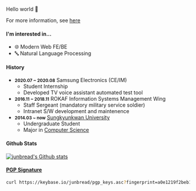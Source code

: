 Hello world 👋

For more information, see [here](https://junbread.win/about/)

#### I'm interested in...

- 🌐 Modern Web FE/BE
- 🔤 Natural Language Processing

#### History

- <small>**2020.07 ~ 2020.08**</small> Samsung Electronics (CE/IM)
  - Student Internship
  - Developed TV voice assistant automated test tool 
- <small>**2016.11 ~ 2018.11**</small> ROKAF Information Systems Management Wing
  - Staff Sergeant (mandatory military service soldier)
  - Intranet S/W development and maintenence
- <small>**2014.03 ~ now**</small> [Sungkyunkwan University](https://www.skku.edu/eng/)
  - Undergraduate Student
  - Major in [Computer Science](https://cs.skku.edu/en/)

#### Github Stats

[![junbread's Github stats](https://github-readme-stats.vercel.app/api?username=junbread)](https://github.com/anuraghazra/github-readme-stats)

#### [PGP Signature](https://keybase.io/junbread/pgp_keys.asc?fingerprint=a0e1219f2beb197689f7fb114a85a973bdcf6088)

```bash
curl https://keybase.io/junbread/pgp_keys.asc?fingerprint=a0e1219f2beb197689f7fb114a85a973bdcf6088 | gpg --import
```
